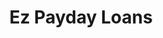 ---
title: Ez Payday Loans
slug: ez-payday-loans
updated-on: '2024-05-30T13:44:31.749Z'
created-on: '2024-05-30T13:41:46.671Z'
published-on: '2024-05-30T13:54:32.469Z'
f_city-state-2:
- cms/city/chesapeake-va.md
- cms/city/norfolk-va.md
- cms/city/saint-louis-mo.md
- cms/city/virginia-beach-va.md
f_locations:
- cms/payday-loan/ez-payday-loans-17374.md
- cms/payday-loan/ez-payday-loans-17375.md
- cms/payday-loan/ez-payday-loans-17376.md
- cms/payday-loan/ez-payday-loans-17377.md
f_states:
- cms/state/virginia.md
- cms/state/missouri.md
layout: '[company].html'
tags: company
---